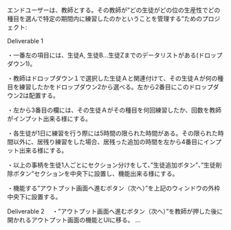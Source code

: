 エンドユーザーは、教師とする。その教師が”どの生徒がどの位の生産性でどの種目を選んで特定の期間内に練習したのかということを管理する”ためのプロジェクト:

Deliverable 1

・一番左の項目には、生徒A, 生徒B…生徒Zまでのデータリストがある(ドロップダウン1)。

・教師はドロップダウン１で選択した生徒Ａと関連付けて、その生徒Ａが何の種目を練習したかをドロップダウン2から選べる。左から2番目にこのドロップダウン2は配置する。

・左から3番目の欄には、その生徒Ａがその種目を何回練習したか、回数を教師がインプット出来る様にする。

・各生徒が1日に練習を行う際には5時間の限られた時間がある。その限られた時間以外に、居残り練習をした場合、居残った追加の時間を左から4番目にインプット出来る様にする。

・以上の事柄を生徒1人ごとにセクション分けをして、”生徒追加ボタン”、”生徒削除ボタン”セクションを中央下に設置し、機能出来る様にする。

・機能する”アウトプット画面へ進むボタン（次へ）”を上記のウィンドウの外枠中央下に設置する。

Deliverable 2　 
・”アウトプット画面へ進むボタン（次へ）”を教師が押した後に開かれるアウトプット画面の機能とUIに移る。
…

